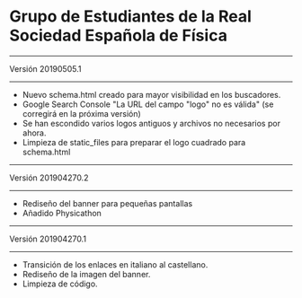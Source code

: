 Grupo de Estudiantes de la Real Sociedad Española de Física
===
___
Versión 20190505.1
___
- Nuevo schema.html creado para mayor visibilidad en los buscadores.
- Google Search Console "La URL del campo "logo" no es válida" (se corregirá en la próxima versión)
- Se han escondido varios logos antiguos y archivos no necesarios por ahora.
- Limpieza de static_files para preparar el logo cuadrado para schema.html

___
Versión 201904270.2
___
- Rediseño del banner para pequeñas pantallas
- Añadido Physicathon

___
Versión 201904270.1
___
- Transición de los enlaces en italiano al castellano.
- Rediseño de la imagen del banner.
- Limpieza de código.
